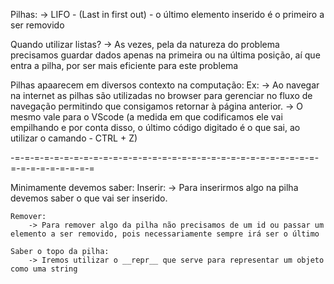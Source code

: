 Pilhas:
    -> LIFO - (Last in first out) - o último elemento inserido é o primeiro a ser removido 

Quando utilizar listas?
    -> As vezes, pela da natureza do problema precisamos guardar dados apenas na primeira ou na última posição, aí que entra a pilha, por ser mais eficiente para este problema 

Pilhas apaarecem em diversos contexto na computação:
    Ex: 
    -> Ao navegar na internet as pilhas são utilizadas no browser para gerenciar no fluxo de navegação permitindo que consigamos retornar à página anterior.
    -> O mesmo vale para o VScode (a medida em que codificamos ele vai empilhando e por conta disso, o último código digitado é o que sai, ao utilizar o camando - CTRL + Z) 

-=-=-=-=-=-=-=-=-=-=-=-=-=-=-=-=-=-=-=-=-=-=-=-=-=-=-=-=-=-=-=-=-=-=-=-=-=-=-=-=

Minimamente devemos saber: 
    Inserir: 
        -> Para inserirmos algo na pilha devemos saber o que vai ser inserido.

    Remover: 
        -> Para remover algo da pilha não precisamos de um id ou passar um elemento a ser removido, pois necessariamente sempre irá ser o último

    Saber o topo da pilha:
        -> Iremos utilizar o __repr__ que serve para representar um objeto como uma string